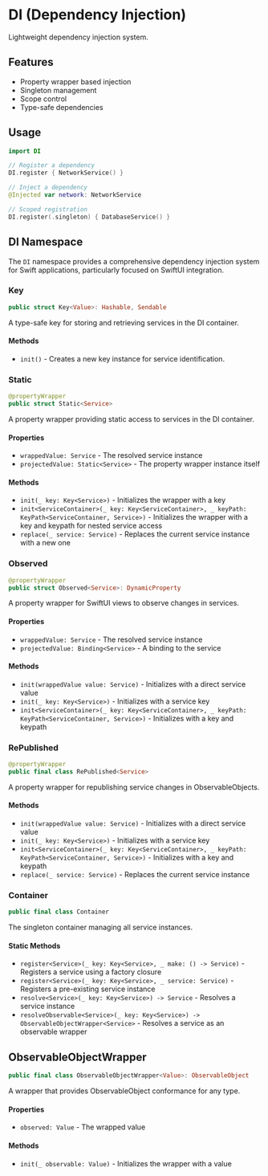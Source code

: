 # DI (Dependency Injection)

Lightweight dependency injection system.

## Features

- Property wrapper based injection
- Singleton management
- Scope control
- Type-safe dependencies

## Usage

```swift
import DI

// Register a dependency
DI.register { NetworkService() }

// Inject a dependency
@Injected var network: NetworkService

// Scoped registration
DI.register(.singleton) { DatabaseService() }
```

## DI Namespace

The `DI` namespace provides a comprehensive dependency injection system for Swift applications, particularly focused on SwiftUI integration.

### Key<Value>

```swift
public struct Key<Value>: Hashable, Sendable
```

A type-safe key for storing and retrieving services in the DI container.

#### Methods

- `init()` - Creates a new key instance for service identification.

### Static<Service>

```swift
@propertyWrapper
public struct Static<Service>
```

A property wrapper providing static access to services in the DI container.

#### Properties

- `wrappedValue: Service` - The resolved service instance
- `projectedValue: Static<Service>` - The property wrapper instance itself

#### Methods

- `init(_ key: Key<Service>)` - Initializes the wrapper with a key
- `init<ServiceContainer>(_ key: Key<ServiceContainer>, _ keyPath: KeyPath<ServiceContainer, Service>)` - Initializes the wrapper with a key and keypath for nested service access
- `replace(_ service: Service)` - Replaces the current service instance with a new one

### Observed<Service>

```swift
@propertyWrapper
public struct Observed<Service>: DynamicProperty
```

A property wrapper for SwiftUI views to observe changes in services.

#### Properties

- `wrappedValue: Service` - The resolved service instance
- `projectedValue: Binding<Service>` - A binding to the service

#### Methods

- `init(wrappedValue value: Service)` - Initializes with a direct service value
- `init(_ key: Key<Service>)` - Initializes with a service key
- `init<ServiceContainer>(_ key: Key<ServiceContainer>, _ keyPath: KeyPath<ServiceContainer, Service>)` - Initializes with a key and keypath

### RePublished<Service>

```swift
@propertyWrapper
public final class RePublished<Service>
```

A property wrapper for republishing service changes in ObservableObjects.

#### Methods

- `init(wrappedValue value: Service)` - Initializes with a direct service value
- `init(_ key: Key<Service>)` - Initializes with a service key
- `init<ServiceContainer>(_ key: Key<ServiceContainer>, _ keyPath: KeyPath<ServiceContainer, Service>)` - Initializes with a key and keypath
- `replace(_ service: Service)` - Replaces the current service instance

### Container

```swift
public final class Container
```

The singleton container managing all service instances.

#### Static Methods

- `register<Service>(_ key: Key<Service>, _ make: () -> Service)` - Registers a service using a factory closure
- `register<Service>(_ key: Key<Service>, _ service: Service)` - Registers a pre-existing service instance
- `resolve<Service>(_ key: Key<Service>) -> Service` - Resolves a service instance
- `resolveObservable<Service>(_ key: Key<Service>) -> ObservableObjectWrapper<Service>` - Resolves a service as an observable wrapper

## ObservableObjectWrapper

```swift
public final class ObservableObjectWrapper<Value>: ObservableObject
```

A wrapper that provides ObservableObject conformance for any type.

#### Properties

- `observed: Value` - The wrapped value

#### Methods

- `init(_ observable: Value)` - Initializes the wrapper with a value
